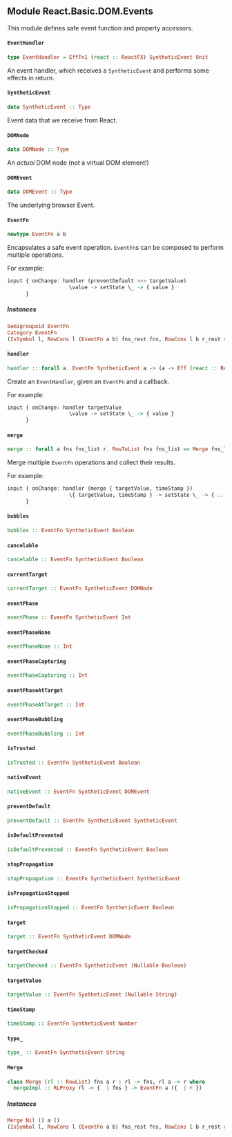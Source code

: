 ## Module React.Basic.DOM.Events

This module defines safe event function and property accessors.

#### `EventHandler`

``` purescript
type EventHandler = EffFn1 (react :: ReactFX) SyntheticEvent Unit
```

An event handler, which receives a `SyntheticEvent` and performs some
effects in return.

#### `SyntheticEvent`

``` purescript
data SyntheticEvent :: Type
```

Event data that we receive from React.

#### `DOMNode`

``` purescript
data DOMNode :: Type
```

An _actual_ DOM node (not a virtual DOM element!)

#### `DOMEvent`

``` purescript
data DOMEvent :: Type
```

The underlying browser Event.

#### `EventFn`

``` purescript
newtype EventFn a b
```

Encapsulates a safe event operation. `EventFn`s can be composed
to perform multiple operations.

For example:

```purs
input { onChange: handler (preventDefault >>> targetValue)
                    \value -> setState \_ -> { value }
      }
```

##### Instances
``` purescript
Semigroupoid EventFn
Category EventFn
(IsSymbol l, RowCons l (EventFn a b) fns_rest fns, RowCons l b r_rest r, RowLacks l fns_rest, RowLacks l r_rest, Merge rest fns_rest a r_rest) => Merge (Cons l (EventFn a b) rest) fns a r
```

#### `handler`

``` purescript
handler :: forall a. EventFn SyntheticEvent a -> (a -> Eff (react :: ReactFX) Unit) -> EventHandler
```

Create an `EventHandler`, given an `EventFn` and a callback.

For example:

```purs
input { onChange: handler targetValue
                    \value -> setState \_ -> { value }
      }
```

#### `merge`

``` purescript
merge :: forall a fns fns_list r. RowToList fns fns_list => Merge fns_list fns a r => {  | fns } -> EventFn a ({  | r })
```

Merge multiple `EventFn` operations and collect their results.

For example:

```purs
input { onChange: handler (merge { targetValue, timeStamp })
                    \{ targetValue, timeStamp } -> setState \_ -> { ... }
      }
```

#### `bubbles`

``` purescript
bubbles :: EventFn SyntheticEvent Boolean
```

#### `cancelable`

``` purescript
cancelable :: EventFn SyntheticEvent Boolean
```

#### `currentTarget`

``` purescript
currentTarget :: EventFn SyntheticEvent DOMNode
```

#### `eventPhase`

``` purescript
eventPhase :: EventFn SyntheticEvent Int
```

#### `eventPhaseNone`

``` purescript
eventPhaseNone :: Int
```

#### `eventPhaseCapturing`

``` purescript
eventPhaseCapturing :: Int
```

#### `eventPhaseAtTarget`

``` purescript
eventPhaseAtTarget :: Int
```

#### `eventPhaseBubbling`

``` purescript
eventPhaseBubbling :: Int
```

#### `isTrusted`

``` purescript
isTrusted :: EventFn SyntheticEvent Boolean
```

#### `nativeEvent`

``` purescript
nativeEvent :: EventFn SyntheticEvent DOMEvent
```

#### `preventDefault`

``` purescript
preventDefault :: EventFn SyntheticEvent SyntheticEvent
```

#### `isDefaultPrevented`

``` purescript
isDefaultPrevented :: EventFn SyntheticEvent Boolean
```

#### `stopPropagation`

``` purescript
stopPropagation :: EventFn SyntheticEvent SyntheticEvent
```

#### `isPropagationStopped`

``` purescript
isPropagationStopped :: EventFn SyntheticEvent Boolean
```

#### `target`

``` purescript
target :: EventFn SyntheticEvent DOMNode
```

#### `targetChecked`

``` purescript
targetChecked :: EventFn SyntheticEvent (Nullable Boolean)
```

#### `targetValue`

``` purescript
targetValue :: EventFn SyntheticEvent (Nullable String)
```

#### `timeStamp`

``` purescript
timeStamp :: EventFn SyntheticEvent Number
```

#### `type_`

``` purescript
type_ :: EventFn SyntheticEvent String
```

#### `Merge`

``` purescript
class Merge (rl :: RowList) fns a r | rl -> fns, rl a -> r where
  mergeImpl :: RLProxy rl -> {  | fns } -> EventFn a ({  | r })
```

##### Instances
``` purescript
Merge Nil () a ()
(IsSymbol l, RowCons l (EventFn a b) fns_rest fns, RowCons l b r_rest r, RowLacks l fns_rest, RowLacks l r_rest, Merge rest fns_rest a r_rest) => Merge (Cons l (EventFn a b) rest) fns a r
```


